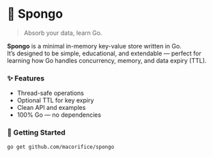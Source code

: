 # 🧠 Spongo

> Absorb your data, learn Go.

**Spongo** is a minimal in-memory key-value store written in Go.  
It’s designed to be simple, educational, and extendable — perfect for learning how Go handles concurrency, memory, and data expiry (TTL).

### ✨ Features
- Thread-safe operations
- Optional TTL for key expiry
- Clean API and examples
- 100% Go — no dependencies

### 🚀 Getting Started
```bash
go get github.com/macorifice/spongo
